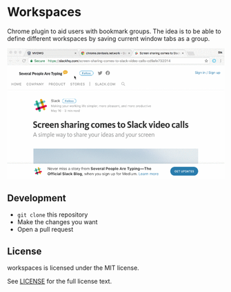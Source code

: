 # Workspaces

Chrome plugin to aid users with bookmark groups. The idea is to be able to
define different workspaces by saving current window tabs as a group.

![showcase](showcase.gif)

## Development

* `git clone` this repository
* Make the changes you want
* Open a pull request

## License

workspaces is licensed under the MIT license.

See [LICENSE](./LICENSE) for the full license text.
